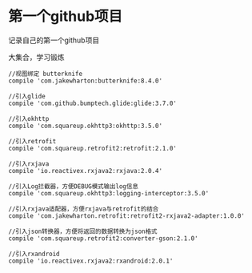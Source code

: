 # 第一个github项目

记录自己的第一个github项目

大集合，学习锻炼

 	//视图绑定 butterknife
    compile 'com.jakewharton:butterknife:8.4.0'
	
    //引入glide
    compile 'com.github.bumptech.glide:glide:3.7.0'
	
    //引入okhttp
    compile 'com.squareup.okhttp3:okhttp:3.5.0'
	
    //引入retrofit
    compile 'com.squareup.retrofit2:retrofit:2.1.0'
	
    //引入rxjava
    compile 'io.reactivex.rxjava2:rxjava:2.0.4'
	
    //引入Log拦截器，方便DEBUG模式输出log信息
    compile 'com.squareup.okhttp3:logging-interceptor:3.5.0'
	
    //引入rxjava适配器，方便rxjava与retrofit的结合
    compile 'com.jakewharton.retrofit:retrofit2-rxjava2-adapter:1.0.0'
	
    //引入json转换器，方便将返回的数据转换为json格式
    compile 'com.squareup.retrofit2:converter-gson:2.1.0'
	
    //引入rxandroid
    compile 'io.reactivex.rxjava2:rxandroid:2.0.1'


